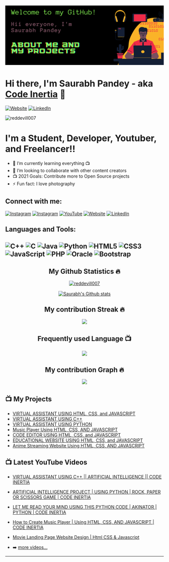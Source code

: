 [![MasterHead](https://github.com/reddevill007/reddevill007/blob/main/banner.png)](https://reddevill007.github.io/my-portfolio/)

# Hi there, I'm Saurabh Pandey - aka [Code Inertia][website] 👋
[![Website](https://img.shields.io/website?label=codeinertia&style=for-the-badge&url=https%3A%2F%2Fcodestackr.com)](https://reddevill007.github.io/my-portfolio/)
[![LinkedIn](https://img.shields.io/badge/linkedin-%230077B5.svg?style=for-the-badge&logo=linkedin&logoColor=white)](https://www.linkedin.com/in/saurabh-pandey-161348200)
  <p align="left"> <img src="https://komarev.com/ghpvc/?username=reddevill007&label=Profile%20views&color=0e75b6&style=flat" alt="reddevill007" /> </p>



# I'm a Student, Developer, Youtuber, and Freelancer!!

- 🌱 I’m currently learning everything 📺
- 👯 I’m looking to collaborate with other content creators
- 📺 2021 Goals: Contribute more to Open Source projects
- ⚡ Fun fact: I love photography

## Connect with me:
[![Instagram](https://img.shields.io/badge/Saurabh_Pandey-%23E4405F.svg?style=for-the-badge&logo=Instagram&logoColor=white)](https://www.instagram.com/red._.devill) 
[![Instagram](https://img.shields.io/badge/happy_snappy-%23E4405F.svg?style=for-the-badge&logo=Instagram&logoColor=white)](https://www.instagram.com/happy._.snappy_/) [![YouTube](https://img.shields.io/badge/code_inertia-%23FF0000.svg?style=for-the-badge&logo=YouTube&logoColor=white)](https://www.youtube.com/channel/UCmpXdOaZAIXfAG4kKSdrPDA) [![Website](https://img.shields.io/website?label=codeinertia&style=for-the-badge&url=https%3A%2F%2Fcodestackr.com)](https://reddevill007.github.io/my-portfolio/)
[![LinkedIn](https://img.shields.io/badge/linkedin-%230077B5.svg?style=for-the-badge&logo=linkedin&logoColor=white)](https://www.linkedin.com/in/saurabh-pandey-161348200)



## Languages and Tools:

![C++](https://img.shields.io/badge/c++-%2300599C.svg?style=for-the-badge&logo=c%2B%2B&logoColor=white) ![C](https://img.shields.io/badge/c-%2300599C.svg?style=for-the-badge&logo=c&logoColor=white) ![Java](https://img.shields.io/badge/java-%23ED8B00.svg?style=for-the-badge&logo=java&logoColor=white) ![Python](https://img.shields.io/badge/python-3670A0?style=for-the-badge&logo=python&logoColor=ffdd54) ![HTML5](https://img.shields.io/badge/html5-%23E34F26.svg?style=for-the-badge&logo=html5&logoColor=white) ![CSS3](https://img.shields.io/badge/css3-%231572B6.svg?style=for-the-badge&logo=css3&logoColor=white) ![JavaScript](https://img.shields.io/badge/javascript-%23323330.svg?style=for-the-badge&logo=javascript&logoColor=%23F7DF1E) ![PHP](https://img.shields.io/badge/php-%23777BB4.svg?style=for-the-badge&logo=php&logoColor=white) ![Oracle](https://img.shields.io/badge/Oracle-F80000?style=for-the-badge&logo=oracle&logoColor=white) ![Bootstrap](https://img.shields.io/badge/bootstrap-%23563D7C.svg?style=for-the-badge&logo=bootstrap&logoColor=white)
---

<h2 align="center">My Github Statistics 🔥</h2>   
<p align="center"> 
  <a href="https://github.com/ryo-ma/github-profile-trophy">
    <img src="https://github-profile-trophy.vercel.app/?username=reddevill007&theme=onedark" alt="reddevill007" /> 
  </a>
</p>
<p align="center">
<a href="https://github.com/reddevill007">
<img align="center" alt="Saurabh's Github stats"
src="https://github-readme-stats-xi-rosy-19.vercel.app/api?username=reddevill007&show_icons=true&hide_border=true&count_private=true&bg_color=0,000000,Cf6561&title_color=00ffff&text_color=ffffff&icon_color=ffffff"/>
</a>
  </p>

<h2 align="center">My contribution Streak 🔥</h2>
<p align="center">
    <img src="https://github-readme-streak-stats.herokuapp.com/?user=reddevill007&theme=dark&hide_border=true&background=0D1117&stroke=0000"/>
 </p>
 
  <h2 align="center">Frequently used Language 📺</h2>
<p align="center">
  <a href="https://github.com/Iamtripathisatyam/github-readme-streak-stats">
    <img src="https://github-readme-stats.vercel.app/api/top-langs/?username=reddevill007&theme=dark&hide_border=true&background=0D1117&stroke=0000"/>
  </a>
 </p> 

 </p>  
 <h2 align="center">My contribution Graph 🔥</h2>
<p align="center">
  <a href="https://github.com/reddevill007">
    <img src="https://activity-graph.herokuapp.com/graph?username=reddevill007&theme=xcode"/>
  </a>
 </p> 


## 📺 My Projects

- [VIRTUAL ASSISTANT USING HTML, CSS, and JAVASCRIPT](https://reddevill007.github.io/Javascript-Virtual-Assitant)
- [VIRTUAL ASSISTANT USING C++](https://github.com/reddevill007/INERTIA-A-Virtual-Assistant)
- [VIRTUAL ASSISTANT USING PYTHON](https://youtu.be/_1A9Z8rB4Vc)
- [Music Player Using HTML, CSS, AND JAVASCRIPT](https://reddevill007.github.io/music-player)
- [CODE EDITOR USING HTML, CSS, and JAVASCRIPT](https://reddevill007.github.io/code-editor-html-css-ja/)
- [EDUCATIONAL WEBSITE USING HTML, CSS, and JAVASCRIPT](https://reddevill007.github.io/we-educate)
- [Anime Streaming Website Using HTML, CSS, AND JAVASCRIPT](https://reddevill007.github.io/Anime-Streaming-Website)

## 📺 Latest YouTube Videos

- [VIRTUAL ASSISTANT USING C++ || ARTIFICIAL INTELLIGENCE || CODE INERTIA](https://youtu.be/4Ln_DYiGnVA)
- [ARTIFICIAL INTELLIGENCE PROJECT | USING PYTHON | ROCK, PAPER OR SCISSORS GAME | CODE INERTIA](https://youtu.be/BK8IQUGMrSc)
- [LET ME READ YOUR MIND USING THIS PYTHON CODE | AKINATOR | PYTHON | CODE INERTIA](https://youtu.be/_1A9Z8rB4Vc)
- [How to Create Music Player | Using HTML, CSS, AND JAVASCRIPT | CODE INERTIA](https://youtu.be/2ts4Fx1_0Z8)
- [Movie Landing Page Website Design | Html CSS & Javascript](https://youtu.be/PhW2YGaOOrQ)

- ➡️ [more videos...](https://www.youtube.com/channel/UCmpXdOaZAIXfAG4kKSdrPDA)

---


[website]: https://reddevill007.github.io/my-portfolio/
[twitter]: https://twitter.com/InertiaCode
[youtube]: https://www.youtube.com/channel/UCmpXdOaZAIXfAG4kKSdrPDA
[instagram]: https://www.instagram.com/red._.devill
[linkedin]: https://www.linkedin.com/in/saurabh-pandey-161348200
